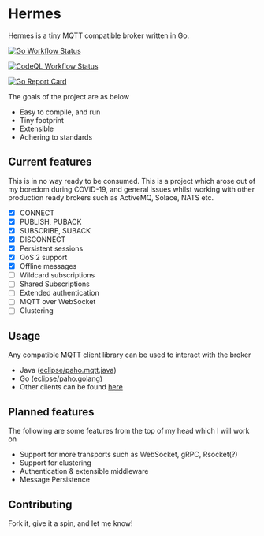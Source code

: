 # Hermes

Hermes is a tiny MQTT compatible broker written in Go.

[![Go Workflow Status](https://github.com/c16a/hermes/workflows/Go/badge.svg)](https://github.com/c16a/hermes/workflows/Go/badge.svg)

[![CodeQL Workflow Status](https://github.com/c16a/hermes/workflows/CodeQL/badge.svg)](https://github.com/c16a/hermes/workflows/CodeQL/badge.svg)

[![Go Report Card](https://goreportcard.com/badge/github.com/c16a/hermes)](https://goreportcard.com/report/github.com/c16a/hermes)

The goals of the project are as below

- Easy to compile, and run
- Tiny footprint
- Extensible
- Adhering to standards

## Current features

This is in no way ready to be consumed. This is a project which arose out of my boredom during COVID-19, and general
issues whilst working with other production ready brokers such as ActiveMQ, Solace, NATS etc.

- [x] CONNECT
- [x] PUBLISH, PUBACK
- [x] SUBSCRIBE, SUBACK
- [x] DISCONNECT
- [x] Persistent sessions
- [x] QoS 2 support
- [x] Offline messages
- [ ] Wildcard subscriptions
- [ ] Shared Subscriptions
- [ ] Extended authentication
- [ ] MQTT over WebSocket
- [ ] Clustering

## Usage

Any compatible MQTT client library can be used to interact with the broker

- Java ([eclipse/paho.mqtt.java](https://github.com/eclipse/paho.mqtt.java))
- Go ([eclipse/paho.golang](https://github.com/eclipse/paho.golang))
- Other clients can be found [here](https://github.com/eclipse?q=paho&type=&language=)

## Planned features

The following are some features from the top of my head which I will work on

- Support for more transports such as WebSocket, gRPC, Rsocket(?)
- Support for clustering
- Authentication & extensible middleware
- Message Persistence

## Contributing

Fork it, give it a spin, and let me know! 

